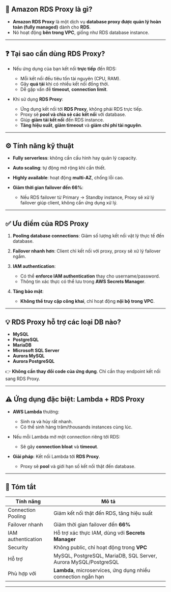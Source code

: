 ## 🔁 **Amazon RDS Proxy là gì?**

* **Amazon RDS Proxy** là một dịch vụ **database proxy được quản lý hoàn toàn (fully managed)** dành cho **RDS**.
* Nó hoạt động **bên trong VPC**, giống như RDS database instance.

---

## ❓ **Tại sao cần dùng RDS Proxy?**

* Nếu ứng dụng của bạn kết nối **trực tiếp** đến RDS:

  * Mỗi kết nối đều tiêu tốn tài nguyên (CPU, RAM).
  * Gây **quá tải** khi có nhiều kết nối đồng thời.
  * Dễ gặp vấn đề **timeout**, **connection limit**.
* Khi sử dụng **RDS Proxy**:

  * Ứng dụng kết nối tới **RDS Proxy**, không phải RDS trực tiếp.
  * Proxy sẽ **pool và chia sẻ các kết nối** với database.
  * Giúp **giảm tải kết nối** đến RDS instance.
  * **Tăng hiệu suất**, **giảm timeout** và **giảm chi phí tài nguyên**.

---

## ⚙️ **Tính năng kỹ thuật**

* **Fully serverless**: không cần cấu hình hay quản lý capacity.
* **Auto scaling**: tự động mở rộng khi cần thiết.
* **Highly available**: hoạt động **multi-AZ**, chống lỗi cao.
* **Giảm thời gian failover đến 66%**:

  * Nếu RDS failover từ Primary → Standby instance, Proxy sẽ xử lý failover giúp client, không cần ứng dụng xử lý.

---

## ✅ **Ưu điểm của RDS Proxy**

1. **Pooling database connections**: Giảm số lượng kết nối vật lý thực tế đến database.
2. **Failover nhanh hơn**: Client chỉ kết nối với proxy, proxy sẽ xử lý failover ngầm.
3. **IAM authentication**:

   * Có thể **enforce IAM authentication** thay cho username/password.
   * Thông tin xác thực có thể lưu trong **AWS Secrets Manager**.
4. **Tăng bảo mật**:

   * **Không thể truy cập công khai**, chỉ hoạt động **nội bộ trong VPC**.

---

## 💡 **RDS Proxy hỗ trợ các loại DB nào?**

* **MySQL**
* **PostgreSQL**
* **MariaDB**
* **Microsoft SQL Server**
* **Aurora MySQL**
* **Aurora PostgreSQL**

👉 **Không cần thay đổi code của ứng dụng**. Chỉ cần thay endpoint kết nối sang RDS Proxy.

---

## ⚠️ **Ứng dụng đặc biệt: Lambda + RDS Proxy**

* **AWS Lambda** thường:

  * Sinh ra và hủy rất nhanh.
  * Có thể sinh hàng trăm/thousands instances cùng lúc.
* Nếu mỗi Lambda mở một connection riêng tới RDS:

  * Sẽ gây **connection bloat** và **timeout**.
* **Giải pháp**: Kết nối Lambda tới **RDS Proxy**.

  * Proxy sẽ **pool** và giới hạn số kết nối thật đến database.

---

## 📝 **Tóm tắt**

| Tính năng          | Mô tả                                                           |
| ------------------ | --------------------------------------------------------------- |
| Connection Pooling | Giảm kết nối thật đến RDS, tăng hiệu suất                       |
| Failover nhanh     | Giảm thời gian failover đến **66%**                             |
| IAM authentication | Hỗ trợ xác thực IAM, dùng với **Secrets Manager**               |
| Security           | Không public, chỉ hoạt động trong **VPC**                       |
| Hỗ trợ             | MySQL, PostgreSQL, MariaDB, SQL Server, Aurora MySQL/PostgreSQL |
| Phù hợp với        | **Lambda**, microservices, ứng dụng nhiều connection ngắn hạn   |

---
